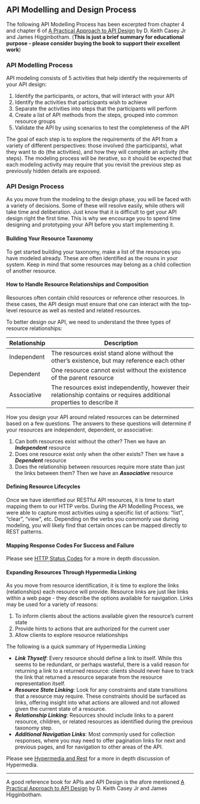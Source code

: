 ## API Modelling and Design Process

The following API Modelling Process has been excerpted from chapter 4 and chapter 6 of [A Practical Approach to API Design](https://leanpub.com/restful-api-design) by D. Keith Casey Jr and James Higginbotham. (**This is just a brief summary for educational purpose - please consider buying the book to support their excellent work**)

### API Modelling Process
API modeling consists of 5 activities that help identify the requirements of your API design:1. Identify the participants, or actors, that will interact with your API2. Identify the activities that participants wish to achieve3. Separate the activities into steps that the participants will perform4. Create a list of API methods from the steps, grouped into common resource groups 5. Validate the API by using scenarios to test the completeness of the APIThe goal of each step is to explore the requirements of the API from a variety of different perspectives: those involved (the participants), what they want to do (the activities), and how they will complete an activity (the steps). The modeling process will be iterative, so it should be expected that each modeling activity may require that you revisit the previous step as previously hidden details are exposed.
### API Design Process
As you move from the modeling to the design phase, you will be faced with a variety of decisions. Some of these will resolve easily, while others will take time and deliberation. Just know that it is difficult to get your API design right the first time. This is why we encourage you to spend time designing and prototyping your API before you start implementing it. 

#### Building Your Resource Taxonomy
To get started building your taxonomy, make a list of the resources you have modeled already. These are often identified as the nouns in your system. Keep in mind that some resources may belong as a child collection of another resource.

#### How to Handle Resource Relationships and Composition
Resources often contain child resources or reference other resources. In these cases, the API design must ensure that one can interact with the top-level resource as well as nested and related resources.To better design our API, we need to understand the three types of resource relationships:
 Relationship | Description --------------|-------------
 Independent  | The resources exist stand alone without the other’s existence, but may reference each other        
 Dependent    | One resource cannot exist without the existence of the parent resource
 Associative  | The resources exist independently, however their relationship contains or requires additional properties to describe it
 How you design your API around related resources can be determined based on a few questions. The answers to these questions will determine if your resources are independent, dependent, or associative:
1. Can both resources exist without the other? Then we have an ***Independent*** resource2. Does one resource exist only when the other exists? Then we have a ***Dependent*** resource3. Does the relationship between resources require more state than just the links between them? Then we have an ***Associative*** resource
#### Defining Resource LifecyclesOnce we have identified our RESTful API resources, it is time to start mapping them to our HTTP verbs. During the API Modelling Process, we were able to capture most activities using a specific list of actions: “list”, “clear”, “view”, etc. Depending on the verbs you commonly use during modeling, you will likely find that certain onces can be mapped directly to REST patterns.#### Mapping Response Codes For Success and Failure
Please see [HTTP Status Codes](http-status-codes.md) for a more in depth discussion.#### Expanding Resources Through Hypermedia LinkingAs you move from resource identification, it is time to explore the links (relationships) each resource will provide. Resource links are just like links within a web page - they describe the options available for navigation. Links may be used for a variety of reasons:
1. To inform clients about the actions available given the resource’s current state2. Provide hints to actions that are authorized for the current user 
3. Allow clients to explore resource relationships

The following is a quick summary of Hypermedia Linking 

* ***Link Thyself***: Every resource should define a link to itself. While this seems to be redundant, or perhaps wasteful, there is a valid reason for returning a link to a returned resource: clients should never have to track the link that returned a resource separate from the resource representation itself.
* ***Resource State Linking***: Look for any constraints and state transitions that a resource may require. These constraints should be surfaced as links, offering insight into what actions are allowed and not allowed given the current state of a resource.	
* ***Relationship Linking***: Resources should include links to a parent resource, children, or related resources as identified during the previous taxonomy step.
* ***Additional Navigation Links***: Most commonly used for collection responses, where you may need to offer pagination links for next and previous pages, and for navigation to other areas of the API.

Please see [Hypermedia and Rest](hypermedia-and-rest.md) for a more in depth discussion of Hypermedia.

---

A good reference book for APIs and API Design is the afore mentioned [A Practical Approach to API Design](https://leanpub.com/restful-api-design) by D. Keith Casey Jr and James Higginbotham.